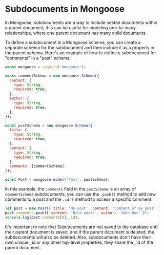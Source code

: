 # Subdocuments in Mongoose

In Mongoose, subdocuments are a way to include nested documents within a parent document, this can be useful for modeling one-to-many relationships, where one parent document has many child documents.

To define a subdocument in a Mongoose schema, you can create a separate schema for the subdocument and then include it as a property in the parent schema. Here's an example of how to define a subdocument for "comments" in a "post" schema:

```javascript
const mongoose = require('mongoose');

const commentSchema = new mongoose.Schema({
  content: {
    type: String,
    required: true,
  },
  author: {
    type: String,
    required: true,
  },
});

const postSchema = new mongoose.Schema({
  title: {
    type: String,
    required: true,
  },
  content: {
    type: String,
    required: true,
  },
  comments: [commentSchema],
});

const Post = mongoose.model('Post', postSchema);
```

In this example, the `comments` field in the `postSchema` is an array of `commentSchema` subdocuments, you can use the `.push()` method to add new comments to a post and the `.id()` method to access a specific comment.

```javascript
let post = new Post({ title: 'My post', content: 'Content of my post' });
post.comments.push({ content: 'Nice post!', author: 'John Doe' });
console.log(post.comments[0]._id);
```

It's important to note that Subdocuments are not saved to the database until their parent document is saved, and if the parent document is deleted, the subdocuments will also be deleted. Also, subdocuments don't have their own unique \_id or any other top-level properties, they share the \_id of the parent document.
